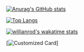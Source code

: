 [![Anurag's GitHub stats](https://github-readme-stats.vercel.app/api?username=SoldOut200114&show_icons=true&theme=radical)](https://github.com/anuraghazra/github-readme-stats)

[![Top Langs](https://github-readme-stats.vercel.app/api/top-langs/?username=SoldOut200114&layout=compact)](https://github.com/anuraghazra/github-readme-stats)

[![willianrod's wakatime stats](https://github-readme-stats.vercel.app/api/wakatime?username=SoldOut200114&layout=compact)](https://github.com/anuraghazra/github-readme-stats)

[![Customized Card](https://github-readme-stats.vercel.app/api/pin?username=SoldOut200114&repo=github-readme-stats&title_color=fff&icon_color=f9f9f9&text_color=9f9f9f&bg_color=151515)]
